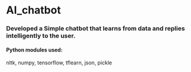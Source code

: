 # AI_chatbot
### Developed a Simple chatbot that learns from data and replies intelligently to the user.
#### Python modules used: 
nltk, numpy, tensorflow, tflearn, json, pickle
